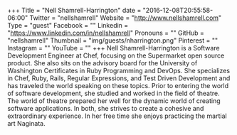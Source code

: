 +++
Title = "Nell Shamrell-Harrington"
date = "2016-12-08T20:55:58-06:00"
Twitter = "nellshamrell"
Website = "http://www.nellshamrell.com"
Type = "guest"
Facebook = ""
Linkedin = "https://www.linkedin.com/in/nellshamrell"
Pronouns = ""
GitHub = "nellshamrell"
Thumbnail = "img/guests/nharrington.png"
Pinterest = ""
Instagram = ""
YouTube = ""
+++
Nell Shamrell-Harrington is a Software Development Engineer at Chef, focusing on the Supermarket open source product. She also sits on the advisory board for the University of Washington Certificates in Ruby Programming and DevOps. She specializes in Chef, Ruby, Rails, Regular Expressions, and Test Driven Development and has traveled the world speaking on these topics. Prior to entering the world of software development, she studied and worked in the field of theatre. The world of theatre prepared her well for the dynamic world of creating software applications. In both, she strives to create a cohesive and extraordinary experience. In her free time she enjoys practicing the martial art Naginata.
